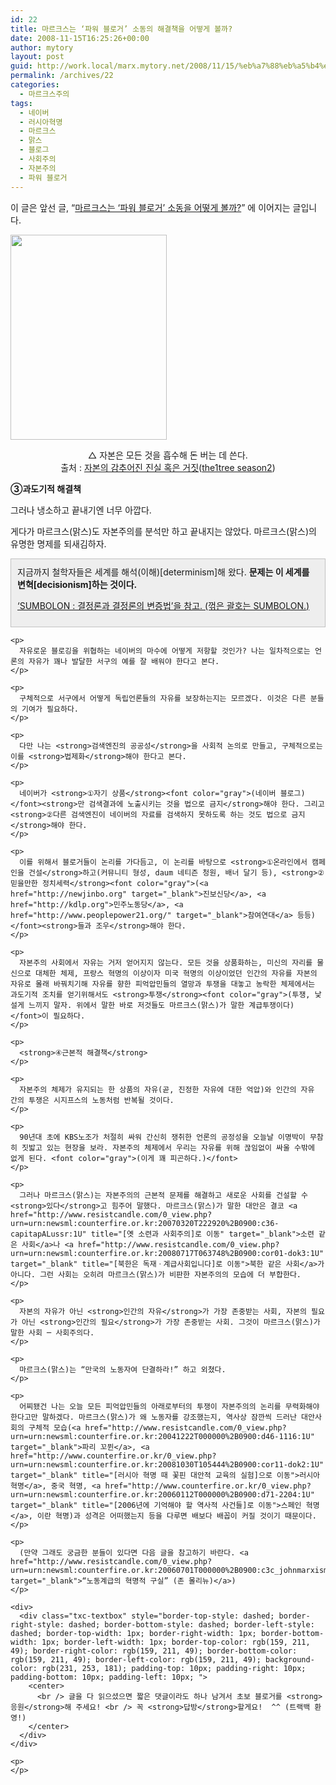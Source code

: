 ```yaml
---
id: 22
title: 마르크스는 ‘파워 블로거’ 소동의 해결책을 어떻게 볼까?
date: 2008-11-15T16:25:26+00:00
author: mytory
layout: post
guid: http://work.local/marx.mytory.net/2008/11/15/%eb%a7%88%eb%a5%b4%ed%81%ac%ec%8a%a4%eb%8a%94-%ed%8c%8c%ec%9b%8c-%eb%b8%94%eb%a1%9c%ea%b1%b0-%ec%86%8c%eb%8f%99%ec%9d%98-%ed%95%b4%ea%b2%b0%ec%b1%85%ec%9d%84-%ec%96%b4%eb%96%bb/
permalink: /archives/22
categories:
  - 마르크스주의
tags:
  - 네이버
  - 러시아혁명
  - 마르크스
  - 맑스
  - 블로그
  - 사회주의
  - 자본주의
  - 파워 블로거
---
```

이 글은 앞선 글, “<a href="http://spar2003.tistory.com/17" target="_blank" title="[http://spar2003.tistory.com/17]로 이동합니다.">마르크스는 ‘파워 블로거’ 소동을 어떻게 볼까?</a>” 에 이어지는 글입니다. 

<img src="http://work.local/marx.mytory.net/wp-content/uploads/1/491ef8d78a6b0EO.jpg" class="aligncenter" width="250" height="328" alt="" filename="hannah_humphrey.jpg" filemime="" />

<p align="center">
  △ 자본은 모든 것을 흡수해 돈 버는 데 쓴다.<br /> 출처 : <a href="http://the1tree.tistory.com/477" target="_blank" title="[http://the1tree.tistory.com/477]로 이동합니다.">자본의 감추어진 진실 혹은 거짓</a>(<a href="http://the1tree.tistory.com/" target="_blank" title="[http://the1tree.tistory.com/]로 이동합니다.">the1tree season2</a>)
</p>

**③과도기적 해결책**

그러나 냉소하고 끝내기엔 너무 아깝다.

게다가 마르크스(맑스)도 자본주의를 분석만 하고 끝내지는 않았다. 마르크스(맑스)의 유명한 명제를 되새김하자.

<div class="txc-textbox" style="border-top-style: solid; border-right-style: solid; border-bottom-style: solid; border-left-style: solid; border-top-width: 1px; border-right-width: 1px; border-bottom-width: 1px; border-left-width: 1px; border-top-color: rgb(193, 193, 193); border-right-color: rgb(193, 193, 193); border-bottom-color: rgb(193, 193, 193); border-left-color: rgb(193, 193, 193); background-color: rgb(238, 238, 238); padding-top: 10px; padding-right: 10px; padding-bottom: 10px; padding-left: 10px; ">
  지금까지 철학자들은 세계를 해석(이해)[determinism]해 왔다. <strong>문제는 이 세계를 변혁[decisionism]하는 것이다.</strong></p> 
  
  <p>
    <a href="http://sumbolon.egloos.com/3977978" target="_blank">‘SUMBOLON : 결정론과 결정론의 변증법&#8217;을 참고. (꺾은 괄호는 SUMBOLON.)</a></div> 
    
    <p>
      자유로운 블로깅을 위협하는 네이버의 마수에 어떻게 저항할 것인가? 나는 일차적으로는 언론의 자유가 꽤나 발달한 서구의 예를 잘 배워야 한다고 본다.
    </p>
    
    <p>
      구체적으로 서구에서 어떻게 독립언론들의 자유를 보장하는지는 모르겠다. 이것은 다른 분들의 기여가 필요하다.
    </p>
    
    <p>
      다만 나는 <strong>검색엔진의 공공성</strong>을 사회적 논의로 만들고, 구체적으로는 이를 <strong>법제화</strong>해야 한다고 본다.
    </p>
    
    <p>
      네이버가 <strong>①자기 상품</strong><font color="gray">(네이버 블로그)</font><strong>만 검색결과에 노출시키는 것을 법으로 금지</strong>해야 한다. 그리고 <strong>②다른 검색엔진이 네이버의 자료를 검색하지 못하도록 하는 것도 법으로 금지</strong>해야 한다.
    </p>
    
    <p>
      이를 위해서 블로거들이 논리를 가다듬고, 이 논리를 바탕으로 <strong>①온라인에서 캠페인을 건설</strong>하고(커뮤니티 형성, daum 네티즌 청원, 배너 달기 등), <strong>②믿을만한 정치세력</strong><font color="gray">(<a href="http://newjinbo.org" target="_blank">진보신당</a>, <a href="http://kdlp.org">민주노동당</a>, <a href="http://www.peoplepower21.org/" target="_blank">참여연대</a> 등등)</font><strong>들과 조우</strong>해야 한다.
    </p>
    
    <p>
      자본주의 사회에서 자유는 거저 얻어지지 않는다. 모든 것을 상품화하는, 미신의 자리를 물신으로 대체한 체제, 프랑스 혁명의 이상이자 미국 혁명의 이상이었던 인간의 자유를 자본의 자유로 몰래 바꿔치기해 자유를 향한 피억압민들의 열망과 투쟁을 대놓고 농락한 체제에서는 과도기적 조치를 얻기위해서도 <strong>투쟁</strong><font color="gray">(투쟁, 낯설게 느끼지 말자. 위에서 말한 바로 저것들도 마르크스(맑스)가 말한 계급투쟁이다)</font>이 필요하다.
    </p>
    
    <p>
      <strong>④근본적 해결책</strong>
    </p>
    
    <p>
      자본주의 체제가 유지되는 한 상품의 자유(곧, 진정한 자유에 대한 억압)와 인간의 자유 간의 투쟁은 시지프스의 노동처럼 반복될 것이다.
    </p>
    
    <p>
      90년대 초에 KBS노조가 처절히 싸워 간신히 쟁취한 언론의 공정성을 오늘날 이명박이 무참히 짓밟고 있는 현장을 보라. 자본주의 체제에서 우리는 자유를 위해 끊임없이 싸울 수밖에 없게 된다. <font color="gray">(이게 꽤 피곤하다.)</font>
    </p>
    
    <p>
      그러나 마르크스(맑스)는 자본주의의 근본적 문제를 해결하고 새로운 사회를 건설할 수 <strong>있다</strong>고 힘주어 말했다. 마르크스(맑스)가 말한 대안은 결코 <a href="http://www.resistcandle.com/0_view.php?urn=urn:newsml:counterfire.or.kr:20070320T222920%2B0900:c36-capitapALussr:1U" title="[옛 소련과 사회주의]로 이동" target="_blank">소련 같은 사회</a>나 <a href="http://www.resistcandle.com/0_view.php?urn=urn:newsml:counterfire.or.kr:20080717T063748%2B0900:cor01-dok3:1U" target="_blank" title="[북한은 독재ㆍ계급사회입니다]로 이동">북한 같은 사회</a>가 아니다. 그런 사회는 오히려 마르크스(맑스)가 비판한 자본주의의 모습에 더 부합한다.
    </p>
    
    <p>
      자본의 자유가 아닌 <strong>인간의 자유</strong>가 가장 존중받는 사회, 자본의 필요가 아닌 <strong>인간의 필요</strong>가 가장 존중받는 사회. 그것이 마르크스(맑스)가 말한 사회 ─ 사회주의다.
    </p>
    
    <p>
      마르크스(맑스)는 “만국의 노동자여 단결하라!” 하고 외쳤다.
    </p>
    
    <p>
      어찌됐건 나는 오늘 모든 피억압민들의 아래로부터의 투쟁이 자본주의의 논리를 무력화해야 한다고만 말하겠다. 마르크스(맑스)가 왜 노동자를 강조했는지, 역사상 잠깐씩 드러난 대안사회의 구체적 모습(<a href="http://www.resistcandle.com/0_view.php?urn=urn:newsml:counterfire.or.kr:20041222T000000%2B0900:d46-1116:1U" target="_blank">파리 꼬뮌</a>, <a href="http://www.counterfire.or.kr/0_view.php?urn=urn:newsml:counterfire.or.kr:20081030T105444%2B0900:cor11-dok2:1U" target="_blank" title="[러시아 혁명 때 꽃핀 대안적 교육의 실험]으로 이동">러시아 혁명</a>, 중국 혁명, <a href="http://www.counterfire.or.kr/0_view.php?urn=urn:newsml:counterfire.or.kr:20060112T000000%2B0900:d71-2204:1U" target="_blank" title="[2006년에 기억해야 할 역사적 사건들]로 이동">스페인 혁명</a>, 이란 혁명)과 성격은 어떠했는지 등을 다루면 배보다 배꼽이 커질 것이기 때문이다.
    </p>
    
    <p>
      (만약 그래도 궁금한 분들이 있다면 다음 글을 참고하기 바란다. <a href="http://www.resistcandle.com/0_view.php?urn=urn:newsml:counterfire.or.kr:20060701T000000%2B0900:c3c_johnmarxism:1U" target="_blank">“노동계급의 혁명적 구실” (존 몰리뉴)</a>)
    </p>
    
    <div>
      <div class="txc-textbox" style="border-top-style: dashed; border-right-style: dashed; border-bottom-style: dashed; border-left-style: dashed; border-top-width: 1px; border-right-width: 1px; border-bottom-width: 1px; border-left-width: 1px; border-top-color: rgb(159, 211, 49); border-right-color: rgb(159, 211, 49); border-bottom-color: rgb(159, 211, 49); border-left-color: rgb(159, 211, 49); background-color: rgb(231, 253, 181); padding-top: 10px; padding-right: 10px; padding-bottom: 10px; padding-left: 10px; ">
        <center>
          <br /> 글을 다 읽으셨으면 짧은 댓글이라도 하나 남겨서 초보 블로거를 <strong>응원</strong>해 주세요! <br /> 꼭 <strong>답방</strong>할게요!  ^^ (트랙백 환영!)
        </center>
      </div>
    </div>
    
    <p>
    </p>